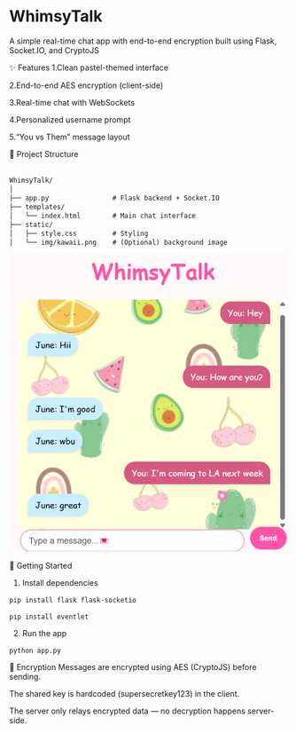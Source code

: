 # WhimsyTalk
A simple real-time chat app with end-to-end encryption built using Flask, Socket.IO, and CryptoJS

✨ Features
1.Clean pastel-themed interface

2.End-to-end AES encryption (client-side)

3.Real-time chat with WebSockets

4.Personalized username prompt

5.“You vs Them” message layout

📁 Project Structure
```

WhimsyTalk/
│
├── app.py                # Flask backend + Socket.IO
├── templates/
│   └── index.html        # Main chat interface
├── static/
│   ├── style.css         # Styling
│   └── img/kawaii.png    # (Optional) background image
```

![Screenshot](SS(1).png)


🚀 Getting Started
1. Install dependencies
```
pip install flask flask-socketio
```

```
pip install eventlet
```
2. Run the app
```
python app.py
```

🔐 Encryption
Messages are encrypted using AES (CryptoJS) before sending.

The shared key is hardcoded (supersecretkey123) in the client.

The server only relays encrypted data — no decryption happens server-side.
